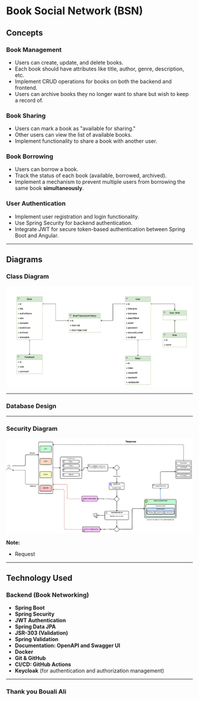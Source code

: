 ## 


# **Book Social Network (BSN)**

## **Concepts**

### **Book Management**
- Users can create, update, and delete books.
- Each book should have attributes like title, author, genre, description, etc.
- Implement CRUD operations for books on both the backend and frontend.
- Users can archive books they no longer want to share but wish to keep a record of.

### **Book Sharing**
- Users can mark a book as "available for sharing."
- Other users can view the list of available books.
- Implement functionality to share a book with another user.

### **Book Borrowing**
- Users can borrow a book.
- Track the status of each book (available, borrowed, archived).
- Implement a mechanism to prevent multiple users from borrowing the same book **simultaneously**.

### **User Authentication**
- Implement user registration and login functionality.
- Use Spring Security for backend authentication.
- Integrate JWT for secure token-based authentication between Spring Boot and Angular.

---

## **Diagrams**

### **Class Diagram**
![Class Diagram](/xdiagrams/class-diagram.png)

---
### **Database Design**


---
### **Security Diagram**
![Security Diagram](/xdiagrams/security.png)

**Note:**
- Request 

---

## **Technology Used**

### **Backend (Book Networking)**
- **Spring Boot**
- **Spring Security**
- **JWT Authentication**
- **Spring Data JPA**
- **JSR-303 (Validation)**
- **Spring Validation**
- **Documentation: OpenAPI and Swagger UI**
- **Docker**
- **Git & GitHub**
- **CI/CD: GitHub Actions**
- **Keycloak** (for authentication and authorization management)

---

### Thank you Bouali Ali

